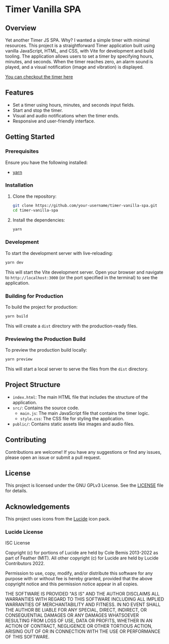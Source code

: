 # Timer Vanilla SPA

## Overview

Yet another Timer JS SPA. Why? I wanted a simple timer with minimal resources. This project is a straightforward Timer application built using vanilla JavaScript, HTML, and CSS, with Vite for development and build tooling. The application allows users to set a timer by specifying hours, minutes, and seconds. When the timer reaches zero, an alarm sound is played, and a visual notification (image and vibration) is displayed.

[You can checkout the timer here](https://lumpsoid.github.io/timer-vanilla-spa/)

## Features

- Set a timer using hours, minutes, and seconds input fields.
- Start and stop the timer.
- Visual and audio notifications when the timer ends.
- Responsive and user-friendly interface.

## Getting Started

### Prerequisites

Ensure you have the following installed:

- [yarn](https://yarnpkg.com/)

### Installation

1. Clone the repository:

   ```bash
   git clone https://github.com/your-username/timer-vanilla-spa.git
   cd timer-vanilla-spa
   ```

2. Install the dependencies:

   ```bash
   yarn
   ```

### Development

To start the development server with live-reloading:

```bash
yarn dev
```

This will start the Vite development server. Open your browser and navigate to `http://localhost:3000` (or the port specified in the terminal) to see the application.

### Building for Production

To build the project for production:

```bash
yarn build
```

This will create a `dist` directory with the production-ready files.

### Previewing the Production Build

To preview the production build locally:

```bash
yarn preview
```

This will start a local server to serve the files from the `dist` directory.

## Project Structure

- `index.html`: The main HTML file that includes the structure of the application.
- `src/`: Contains the source code.
  - `main.js`: The main JavaScript file that contains the timer logic.
  - `style.css`: The CSS file for styling the application.
- `public/`: Contains static assets like images and audio files.

## Contributing

Contributions are welcome! If you have any suggestions or find any issues, please open an issue or submit a pull request.

## License

This project is licensed under the GNU GPLv3 License. See the [LICENSE](LICENSE.md) file for details.

## Acknowledgements

This project uses icons from the [Lucide](https://lucide.dev/) icon pack.

### Lucide License

ISC License

Copyright (c) for portions of Lucide are held by Cole Bemis 2013-2022 as part of Feather (MIT). All other copyright (c) for Lucide are held by Lucide Contributors 2022.

Permission to use, copy, modify, and/or distribute this software for any purpose with or without fee is hereby granted, provided that the above copyright notice and this permission notice appear in all copies.

THE SOFTWARE IS PROVIDED "AS IS" AND THE AUTHOR DISCLAIMS ALL WARRANTIES WITH REGARD TO THIS SOFTWARE INCLUDING ALL IMPLIED WARRANTIES OF MERCHANTABILITY AND FITNESS. IN NO EVENT SHALL THE AUTHOR BE LIABLE FOR ANY SPECIAL, DIRECT, INDIRECT, OR CONSEQUENTIAL DAMAGES OR ANY DAMAGES WHATSOEVER RESULTING FROM LOSS OF USE, DATA OR PROFITS, WHETHER IN AN ACTION OF CONTRACT, NEGLIGENCE OR OTHER TORTIOUS ACTION, ARISING OUT OF OR IN CONNECTION WITH THE USE OR PERFORMANCE OF THIS SOFTWARE.
